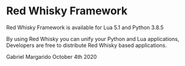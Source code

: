 # Red Whisky Framework
Red Whisky Framework is available for Lua 5.1 and Python 3.8.5

By using Red Whisky you can unify your Python and Lua applications,
Developers are free to distribute Red Whisky based applications.

Gabriel Margarido
October 4th 2020
